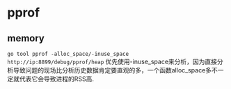 # pprof
## memory
`go tool pprof -alloc_space/-inuse_space http://ip:8899/debug/pprof/heap`
优先使用-inuse_space来分析，因为直接分析导致问题的现场比分析历史数据肯定要直观的多，一个函数alloc_space多不一定就代表它会导致进程的RSS高.